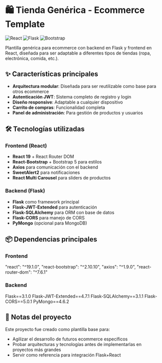 # 🛍️ Tienda Genérica - Ecommerce Template

![React](https://img.shields.io/badge/React-19.1.0-blue)
![Flask](https://img.shields.io/badge/Flask-3.1.0-green)
![Bootstrap](https://img.shields.io/badge/Bootstrap-5.3.6-purple)

Plantilla genérica para ecommerce con backend en Flask y frontend en React, diseñada para ser adaptable a diferentes tipos de tiendas (ropa, electrónica, comida, etc.).

## ✨ Características principales

- **Arquitectura modular**: Diseñada para ser reutilizable como base para otros ecommerce
- **Autenticación JWT**: Sistema completo de registro y login
- **Diseño responsive**: Adaptable a cualquier dispositivo
- **Carrito de compras**: Funcionalidad completa
- **Panel de administración**: Para gestión de productos y usuarios

## 🛠️ Tecnologías utilizadas

### Frontend (React)
- **React 19** + React Router DOM
- **React-Bootstrap** + Bootstrap 5 para estilos
- **Axios** para comunicación con el backend
- **SweetAlert2** para notificaciones
- **React Multi Carousel** para sliders de productos

### Backend (Flask)
- **Flask** como framework principal
- **Flask-JWT-Extended** para autenticación
- **Flask-SQLAlchemy** para ORM con base de datos
- **Flask-CORS** para manejo de CORS
- **PyMongo** (opcional para MongoDB)

## 📦 Dependencias principales

### Frontend
"react": "^19.1.0",
"react-bootstrap": "^2.10.10",
"axios": "^1.9.0",
"react-router-dom": "^7.6.1"

### Backend
Flask==3.1.0
Flask-JWT-Extended==4.7.1
Flask-SQLAlchemy==3.1.1
Flask-CORS==5.0.1
PyMongo==4.6.2

## 📌 Notas del proyecto

Este proyecto fue creado como plantilla base para:

- Agilizar el desarrollo de futuros ecommerce específicos
- Probar arquitecturas y tecnologías antes de implementarlas en proyectos más grandes
- Servir como referencia para integración Flask+React